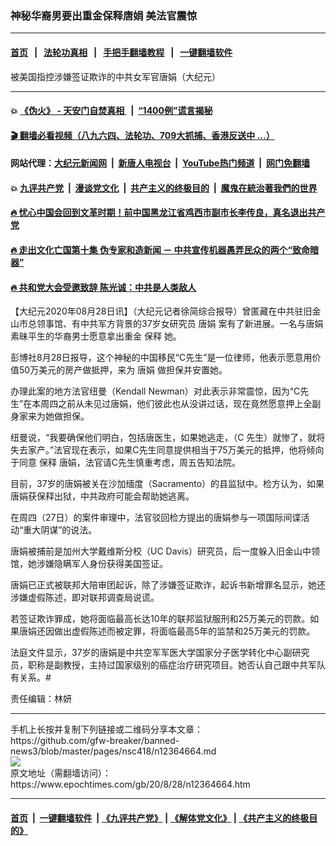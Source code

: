 ### 神秘华裔男要出重金保释唐娟 美法官震惊
------------------------

#### [首页](https://github.com/gfw-breaker/banned-news3/blob/master/README.md) &nbsp;&nbsp;|&nbsp;&nbsp; [法轮功真相](https://github.com/begood0513/basic/blob/master/README.md)  &nbsp;&nbsp;|&nbsp;&nbsp; [手把手翻墙教程](https://github.com/gfw-breaker/guides/wiki)  &nbsp;&nbsp;|&nbsp;&nbsp; [一键翻墙软件](https://github.com/gfw-breaker/nogfw/blob/master/README.md)  



<div><img alt="" class="attachment-djy_600_400 size-djy_600_400 wp-post-image" src="https://i.epochtimes.com/assets/uploads/2020/08/hqdefault.jpg"/>
<div class="caption">
 被美国指控涉嫌签证欺诈的中共女军官唐娟（大纪元）
</div></div><hr/>

#### 💥 [《伪火》 - 天安门自焚真相 ](http://141.164.51.119:10000/videos/blog/weihuo.html)&nbsp; |&nbsp; [“1400例”谎言揭秘  ](http://141.164.51.119:10000/videos/blog/jiexi1400.html)

#### [ 🎬  翻墙必看视频（八九六四、法轮功、709大抓捕、香港反送中 ...）](https://github.com/gfw-breaker/links/blob/master/banned.md)

#### 网站代理：[大纪元新闻网](http://167.172.10.89:10080/gb/) &nbsp;|&nbsp; [新唐人电视台](http://167.172.10.89:8808/gb/)  &nbsp;|&nbsp; [YouTube热门频道](http://158.247.203.241/youtube.html) &nbsp;|&nbsp; [网门免翻墙](http://158.247.203.241:11000/show.aspx?name=ogHome)

#### 💥 [九评共产党](http://141.164.51.119:10000/videos/res/jiuping/)&nbsp; |&nbsp; [漫谈党文化](http://141.164.51.119:10000/videos/res/mtdwh/)&nbsp; |&nbsp; [共产主义的终极目的](http://141.164.51.119:10000/videos/res/zjmd/)&nbsp; |&nbsp; [魔鬼在統治著我們的世界](http://141.164.51.119:10000/videos/res/TheSpecter/)  

#### [ 🔥  忧心中国会回到文革时期！前中国黑龙江省鸡西市副市长李传良，真名退出共产党](http://141.164.51.119:10000/videos/news/quit01.html)

#### [ 🔥  走出文化亡国第十集 伪专家和造新闻 － 中共宣传机器愚弄民众的两个“致命暗器”](http://141.164.51.119:10000/videos/news/../res/zcwhwg/index.html)

#### [ 🔥  共和党大会受邀致辞 陈光诚：中共是人类敌人](http://141.164.51.119:10000/videos/news/cgc.html)

<div><p>
 【大纪元2020年08月28日讯】（大纪元记者徐简综合报导）曾匿藏在中共驻旧金山市总领事馆、有中共军方背景的37岁女研究员
 <ok href="https://www.epochtimes.com/gb/tag/%E5%94%90%E5%A8%9F.html">
  唐娟
 </ok>
 案有了新进展。一名与唐娟素昧平生的华裔男士愿意拿出重金
 <ok href="https://www.epochtimes.com/gb/tag/%E4%BF%9D%E9%87%8A.html">
  保释
 </ok>
 她。
</p>
<p>
 彭博社8月28日报导，这个神秘的中国移民“C先生”是一位律师，他表示愿意用价值50万美元的房产做抵押，来为
 <ok href="https://www.epochtimes.com/gb/tag/%E5%94%90%E5%A8%9F.html">
  唐娟
 </ok>
 做担保并安置她。
</p>
<p>
 办理此案的地方法官纽曼（Kendall Newman）对此表示非常震惊，因为“C先生”在本周四之前从未见过唐娟，他们彼此也从没讲过话，现在竟然愿意押上全副身家来为她做担保。
</p>
<p>
 纽曼说，“我要确保他们明白，包括唐医生，如果她逃走，（C 先生）就惨了，就将失去家产。”法官现在表示，如果C先生同意提供相当于75万美元的抵押，他将倾向于同意
 <ok href="https://www.epochtimes.com/gb/tag/%E4%BF%9D%E9%87%8A.html">
  保释
 </ok>
 唐娟，法官请C先生慎重考虑，周五告知法院。
</p>
<p>
 目前，37岁的唐娟被关在沙加缅度（Sacramento）的县监狱中。检方认为，如果唐娟获保释出狱，中共政府可能会帮助她逃离。
</p>
<p>
 在周四（27日）的案件审理中，法官驳回检方提出的唐娟参与一项国际间谍活动“重大阴谋”的说法。
</p>
<p>
 唐娟被捕前是加州大学戴维斯分校（UC Davis）研究员，后一度躲入旧金山中领馆，她涉嫌隐瞒军人身份获得美国签证。
</p>
<p>
 唐娟已正式被联邦大陪审团起诉，除了涉嫌签证欺诈，起诉书新增罪名显示，她还涉嫌虚假陈述，即对联邦调查局说谎。
</p>
<p>
 若签证欺诈罪成，她将面临最高长达10年的联邦监狱服刑和25万美元的罚款。如果唐娟还因做出虚假陈述而被定罪，将面临最高5年的监禁和25万美元的罚款。
</p>
<p>
 法庭文件显示，37岁的唐娟是中共空军军医大学国家分子医学转化中心副研究员，职称是副教授，主持过国家级别的癌症治疗研究项目。她否认自己跟中共军队有关系。#
</p>
<p>
 责任编辑：林妍
</p>
</div>
<hr/>
手机上长按并复制下列链接或二维码分享本文章：<br/>
https://github.com/gfw-breaker/banned-news3/blob/master/pages/nsc418/n12364664.md <br/>
<a href='https://github.com/gfw-breaker/banned-news3/blob/master/pages/nsc418/n12364664.md'><img src='https://github.com/gfw-breaker/banned-news3/blob/master/pages/nsc418/n12364664.md.png'/></a> <br/>
原文地址（需翻墙访问）：https://www.epochtimes.com/gb/20/8/28/n12364664.htm


------------------------
#### [首页](https://github.com/gfw-breaker/banned-news3/blob/master/README.md) &nbsp;|&nbsp; [一键翻墙软件](https://github.com/gfw-breaker/nogfw/blob/master/README.md) &nbsp;| [《九评共产党》](https://github.com/gfw-breaker/9ping.md/blob/master/README.md#九评之一评共产党是什么) | [《解体党文化》](https://github.com/gfw-breaker/jtdwh.md/blob/master/README.md) | [《共产主义的终极目的》](https://github.com/gfw-breaker/gczydzjmd.md/blob/master/README.md)


<img src='http://gfw-breaker.win/banned-news3/pages/nsc418/n12364664.md' width='0px' height='0px'/>
